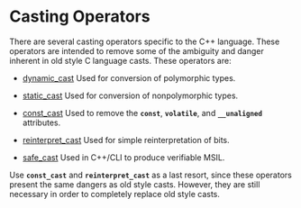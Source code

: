 # Casting Operators

There are several casting operators specific to the C++ language. These operators are intended to remove some of the ambiguity and danger inherent in old style C language casts. These operators are:

-   [dynamic_cast](https://docs.microsoft.com/en-us/cpp/cpp/dynamic-cast-operator?view=msvc-160) Used for conversion of polymorphic types.
    
-   [static_cast](https://docs.microsoft.com/en-us/cpp/cpp/static-cast-operator?view=msvc-160) Used for conversion of nonpolymorphic types.
    
-   [const_cast](https://docs.microsoft.com/en-us/cpp/cpp/const-cast-operator?view=msvc-160) Used to remove the **`const`**, **`volatile`**, and **`__unaligned`** attributes.
    
-   [reinterpret_cast](https://docs.microsoft.com/en-us/cpp/cpp/reinterpret-cast-operator?view=msvc-160) Used for simple reinterpretation of bits.
    
-   [safe_cast](https://docs.microsoft.com/en-us/cpp/extensions/safe-cast-cpp-component-extensions?view=msvc-160) Used in C++/CLI to produce verifiable MSIL.
    

Use **`const_cast`** and **`reinterpret_cast`** as a last resort, since these operators present the same dangers as old style casts. However, they are still necessary in order to completely replace old style casts.